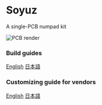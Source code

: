 # Soyuz
A single-PCB numpad kit

![PCB render](https://raw.githubusercontent.com/ai03-2725/Soyuz/master/Renders/Front.png)

### Build guides
[English](https://github.com/ai03-2725/Soyuz/blob/master/BuildGuide-English.md)
[日本語](https://github.com/ai03-2725/Soyuz/blob/master/BuildGuide-Japanese.md)

### Customizing guide for vendors
[English]()
[日本語]()